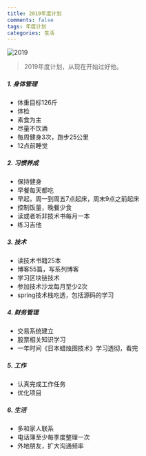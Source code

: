 ```yaml
---
title: 2019年度计划
comments: false
tags: 年度计划
categories: 生活
---
```


![2019](2350b3b/flag.jpg)

> 2019年度计划，从现在开始过好他。

##### 1. 身体管理
- 体重目标126斤
- 体检
- 素食为主
- 尽量不饮酒
- 每周健身3次，跑步25公里
- 12点前睡觉

##### 2. 习惯养成
- 保持健身
- 早餐每天都吃
- 早起，周一到周五7点起床，周末9点之前起床
- 控制饭量，晚餐少食
- 读或者听非技术书每月一本
- 练习吉他

##### 3. 技术
- 读技术书籍25本
- 博客55篇，写系列博客
- 学习区块链技术
- 参加技术沙龙每月至少2次
- spring技术栈吃透，包括源码的学习

##### 4. 财务管理
- 交易系统建立
- 股票相关知识学习
- 一年时间《日本蜡烛图技术》学习透彻，看完

##### 5. 工作
- 认真完成工作任务
- 优化项目

##### 6. 生活
- 多和家人联系
- 电话簿至少每季度整理一次
- 外地朋友，扩大沟通频率